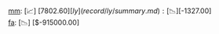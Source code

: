 [mm](record/mm/summary.md): [📈] [$7802.60]  
[ly](record/ly/summary.md): [📉] [$-1327.00]  
[fa](record/fa/summary.md): [📉] [$-915000.00]  

